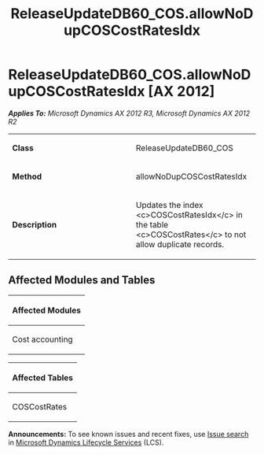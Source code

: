﻿---
title: ReleaseUpdateDB60_COS.allowNoDupCOSCostRatesIdx
TOCTitle: ReleaseUpdateDB60_COS.allowNoDupCOSCostRatesIdx
ms:assetid: 6174ac0a-5829-ce35-b97a-9e9d00fa2b3f
ms:mtpsurl: https://msdn.microsoft.com/en-us/library/JJ719080(v=AX.60)
ms:contentKeyID: 49708619
ms.date: 05/18/2015
mtps_version: v=AX.60
---

# ReleaseUpdateDB60\_COS.allowNoDupCOSCostRatesIdx [AX 2012]


_**Applies To:** Microsoft Dynamics AX 2012 R3, Microsoft Dynamics AX 2012 R2_

<table>
<colgroup>
<col style="width: 50%" />
<col style="width: 50%" />
</colgroup>
<tbody>
<tr class="odd">
<td><p><strong>Class</strong></p></td>
<td><p>ReleaseUpdateDB60_COS</p></td>
</tr>
<tr class="even">
<td><p><strong>Method</strong></p></td>
<td><p>allowNoDupCOSCostRatesIdx</p></td>
</tr>
<tr class="odd">
<td><p><strong>Description</strong></p></td>
<td><p>Updates the index &lt;c&gt;COSCostRatesIdx&lt;/c&gt; in the table &lt;c&gt;COSCostRates&lt;/c&gt; to not allow duplicate records.</p></td>
</tr>
</tbody>
</table>


## Affected Modules and Tables

<table>
<colgroup>
<col style="width: 100%" />
</colgroup>
<thead>
<tr class="header">
<th><p>Affected Modules</p></th>
</tr>
</thead>
<tbody>
<tr class="odd">
<td><p>Cost accounting</p></td>
</tr>
</tbody>
</table>


<table>
<colgroup>
<col style="width: 100%" />
</colgroup>
<thead>
<tr class="header">
<th><p>Affected Tables</p></th>
</tr>
</thead>
<tbody>
<tr class="odd">
<td><p>COSCostRates</p></td>
</tr>
</tbody>
</table>

  
**Announcements:** To see known issues and recent fixes, use [Issue search](http://go.microsoft.com/fwlink/?linkid=389258) in [Microsoft Dynamics Lifecycle Services](http://go.microsoft.com/fwlink/?linkid=306505) (LCS).

